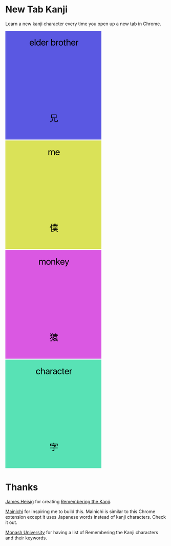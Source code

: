 # New Tab Kanji

Learn a new kanji character every time you open up a new tab in Chrome.

<img src="screenshot1.png" width="300"><img src="screenshot2.png" width="300"><img src="screenshot3.png" width="300"><img src="screenshot4.png" width="300">

# Thanks

<a href="https://en.wikipedia.org/wiki/James_Heisig">James Heisig</a> for creating <a href="https://www.amazon.com/Remembering-Kanji-Complete-Japanese-Characters/dp/0824835921/">Remembering the Kanji</a>.

<a href="http://mainichi.me/">Mainichi</a> for inspiring me to build this. Mainichi is similar to this Chrome extension except it uses Japanese words instead of kanji characters. Check it out.

<a href="http://nihongo.monash.edu/heisigwords.html">Monash University</a> for having a list of Remembering the Kanji characters and their keywords.
